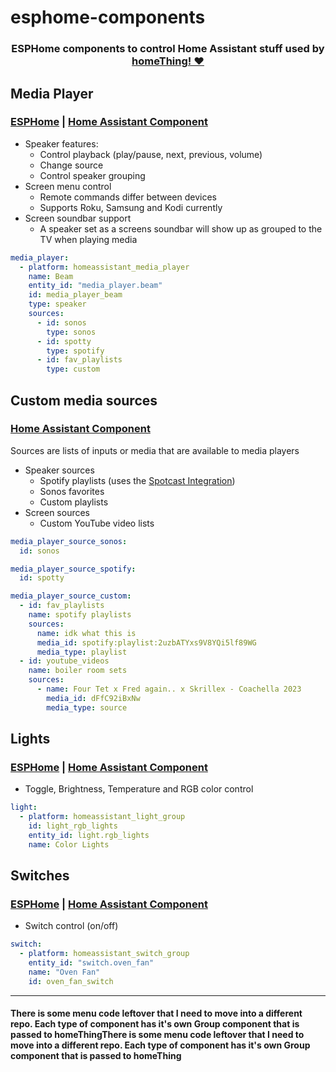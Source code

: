 # esphome-components

<h3 align="center">
ESPHome components to control Home Assistant stuff
used by <a href="http://homething.io">homeThing! ❤️</a>
</h3>

## Media Player
### [ESPHome](https://esphome.io/components/media_player/index.html) | [Home Assistant Component](https://github.com/landonr/esphome-components/tree/main/components/homeassistant_media_player/media_player)
* Speaker features:
	* Control playback (play/pause, next, previous, volume)
	* Change source
	* Control speaker grouping
* Screen menu control
	* Remote commands differ between devices
	* Supports Roku, Samsung and Kodi currently
* Screen soundbar support
	* A speaker set as a screens soundbar will show up as grouped to the TV when playing media

```yaml
media_player:
  - platform: homeassistant_media_player
    name: Beam
    entity_id: "media_player.beam"
    id: media_player_beam
    type: speaker
    sources:
      - id: sonos
        type: sonos
      - id: spotty
        type: spotify
      - id: fav_playlists
        type: custom
```

## Custom media sources
### [Home Assistant Component](https://github.com/landonr/esphome-components/tree/main/components/media_player_source)
Sources are lists of inputs or media that are available to media players
* Speaker sources
	* Spotify playlists (uses the [Spotcast Integration](https://github.com/fondberg/spotcast))
	* Sonos favorites
	* Custom playlists
* Screen sources
	* Custom YouTube video lists

```yaml
media_player_source_sonos:
  id: sonos

media_player_source_spotify:
  id: spotty

media_player_source_custom:
  - id: fav_playlists
    name: spotify playlists
    sources:
      name: idk what this is
      media_id: spotify:playlist:2uzbATYxs9V8YQi5lf89WG
      media_type: playlist
  - id: youtube_videos
    name: boiler room sets
    sources:
      - name: Four Tet x Fred again.. x Skrillex - Coachella 2023
        media_id: dFfC92iBxNw
        media_type: source
```

## Lights
### [ESPHome](https://esphome.io/components/light/index.html) | [Home Assistant Component](https://github.com/landonr/esphome-components/tree/main/components/homeassistant_light_group/light)
* Toggle, Brightness, Temperature and RGB color control

```yaml
light:
  - platform: homeassistant_light_group
    id: light_rgb_lights
    entity_id: light.rgb_lights
    name: Color Lights 
```

## Switches
### [ESPHome](https://esphome.io/components/switch/index.html) | [Home Assistant Component](https://github.com/landonr/esphome-components/tree/main/components/homeassistant_switch_group)
* Switch control (on/off)

```yaml
switch:
  - platform: homeassistant_switch_group
    entity_id: "switch.oven_fan"
    name: "Oven Fan"
    id: oven_fan_switch
```

------------


#### There is some menu code leftover that I need to move into a different repo. Each type of component has it's own Group component that is passed to homeThingThere is some menu code leftover that I need to move into a different repo. Each type of component has it's own Group component that is passed to homeThing
